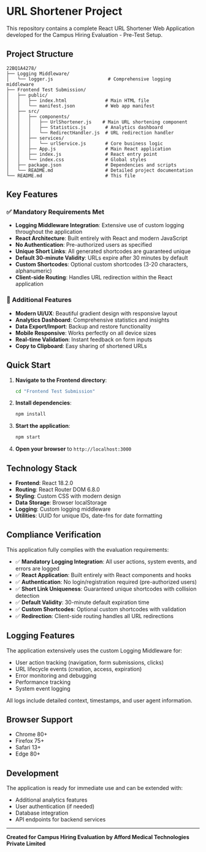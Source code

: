 # URL Shortener Project

This repository contains a complete React URL Shortener Web Application developed for the Campus Hiring Evaluation - Pre-Test Setup.

## Project Structure

```
22BQ1A4278/
├── Logging Middleware/
│   └── logger.js                    # Comprehensive logging middleware
├── Frontend Test Submission/
│   ├── public/
│   │   ├── index.html              # Main HTML file
│   │   └── manifest.json           # Web app manifest
│   ├── src/
│   │   ├── components/
│   │   │   ├── UrlShortener.js    # Main URL shortening component
│   │   │   ├── Statistics.js       # Analytics dashboard
│   │   │   └── RedirectHandler.js  # URL redirection handler
│   │   ├── services/
│   │   │   └── urlService.js       # Core business logic
│   │   ├── App.js                  # Main React application
│   │   ├── index.js                # React entry point
│   │   └── index.css               # Global styles
│   ├── package.json                # Dependencies and scripts
│   └── README.md                   # Detailed project documentation
└── README.md                       # This file
```

## Key Features

### ✅ Mandatory Requirements Met
- **Logging Middleware Integration**: Extensive use of custom logging throughout the application
- **React Architecture**: Built entirely with React and modern JavaScript
- **No Authentication**: Pre-authorized users as specified
- **Unique Short Links**: All generated shortcodes are guaranteed unique
- **Default 30-minute Validity**: URLs expire after 30 minutes by default
- **Custom Shortcodes**: Optional custom shortcodes (3-20 characters, alphanumeric)
- **Client-side Routing**: Handles URL redirection within the React application

### 🚀 Additional Features
- **Modern UI/UX**: Beautiful gradient design with responsive layout
- **Analytics Dashboard**: Comprehensive statistics and insights
- **Data Export/Import**: Backup and restore functionality
- **Mobile Responsive**: Works perfectly on all device sizes
- **Real-time Validation**: Instant feedback on form inputs
- **Copy to Clipboard**: Easy sharing of shortened URLs

## Quick Start

1. **Navigate to the Frontend directory**:
   ```bash
   cd "Frontend Test Submission"
   ```

2. **Install dependencies**:
   ```bash
   npm install
   ```

3. **Start the application**:
   ```bash
   npm start
   ```

4. **Open your browser** to `http://localhost:3000`

## Technology Stack

- **Frontend**: React 18.2.0
- **Routing**: React Router DOM 6.8.0
- **Styling**: Custom CSS with modern design
- **Data Storage**: Browser localStorage
- **Logging**: Custom logging middleware
- **Utilities**: UUID for unique IDs, date-fns for date formatting

## Compliance Verification

This application fully complies with the evaluation requirements:

- ✅ **Mandatory Logging Integration**: All user actions, system events, and errors are logged
- ✅ **React Application**: Built entirely with React components and hooks
- ✅ **Authentication**: No login/registration required (pre-authorized users)
- ✅ **Short Link Uniqueness**: Guaranteed unique shortcodes with collision detection
- ✅ **Default Validity**: 30-minute default expiration time
- ✅ **Custom Shortcodes**: Optional custom shortcodes with validation
- ✅ **Redirection**: Client-side routing handles all URL redirections

## Logging Features

The application extensively uses the custom Logging Middleware for:
- User action tracking (navigation, form submissions, clicks)
- URL lifecycle events (creation, access, expiration)
- Error monitoring and debugging
- Performance tracking
- System event logging

All logs include detailed context, timestamps, and user agent information.

## Browser Support

- Chrome 80+
- Firefox 75+
- Safari 13+
- Edge 80+

## Development

The application is ready for immediate use and can be extended with:
- Additional analytics features
- User authentication (if needed)
- Database integration
- API endpoints for backend services

---

**Created for Campus Hiring Evaluation by Afford Medical Technologies Private Limited**